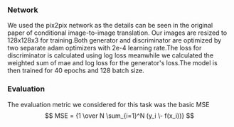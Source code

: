 
### Network
We used the pix2pix network as the details can be seen in the original paper of
conditional image-to-image translation. Our images are resized to 128x128x3 for training.Both generator and discriminator are
optimized by two separate adam optimizers with 2e-4 learning rate.The loss for discriminator
is calculated using log loss meanwhile we calculated the weighted sum of mae and log loss
for the generator's loss.The model is then trained for 40 epochs and 128 batch size.
### Evaluation
The evaluation metric we considered for this task was the basic MSE $$ MSE = {1 \over N \sum_{i=1}^N (y_i \- f(x_i))} $$
